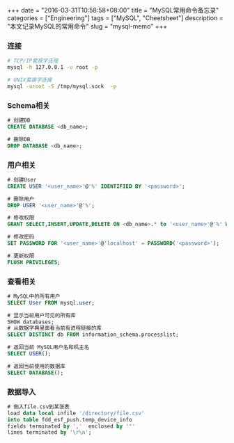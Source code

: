 +++
date = "2016-03-31T10:58:58+08:00"
title = "MySQL常用命令备忘录"
categories = ["Engineering"]
tags = ["MySQL", "Cheetsheet"]
description = "本文记录MySQL的常用命令"
slug = "mysql-memo"
+++

### 连接

```bash
# TCP/IP套接字连接
mysql -h 127.0.0.1 -u root -p

# UNIX套接字连接
mysql -uroot -S /tmp/mysql.sock  -p
```

### Schema相关

```sql
# 创建DB
CREATE DATABASE <db_name>;

# 删除DB
DROP DATABASE <db_name>;
```

### 用户相关

```sql
# 创建User
CREATE USER '<user_name>'@'%' IDENTIFIED BY '<password>';

# 删除用户
DROP USER '<user_name>'@'%';

# 修改权限
GRANT SELECT,INSERT,UPDATE,DELETE ON <db_name>.* to '<user_name>'@'%' WITH GRANT OPTION;

# 修改密码
SET PASSWORD FOR '<user_name>'@'localhost' = PASSWORD('<password>');

# 更新权限
FLUSH PRIVILEGES;
```

### 查看相关

```sql
# MySQL中的所有用户
SELECT User FROM mysql.user;

# 显示当前用户可见的所有库
SHOW databases;
# 从数据字典里面看当前有进程链接的库
SELECT DISTINCT db FROM information_schema.processlist;

# 返回当前 MySQL用户名和机主名
SELECT USER();

# 返回当前使用的数据库
SELECT DATABASE();
```

### 数据导入

```sql
# 倒入file.csv到某张表
load data local infile '/directory/file.csv'
into table fdd_esf_push.temp_device_info
fields terminated by ','  enclosed by '"'
lines terminated by '\r\n';
```
